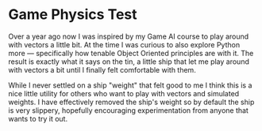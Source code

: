 Game Physics Test
=================

Over a year ago now I was inspired by my Game AI course to play around with vectors a little bit. At the time I was curious to also explore Python more &#8212; specifically how tenable Object Oriented principles are with it. The result is exactly what it says on the tin, a little ship that let me play around with vectors a bit until I finally felt comfortable with them.

While I never settled on a ship "weight" that felt good to me I think this is a nice little utility for others who want to play with vectors and simulated weights. I have effectively removed the ship's weight so by default the ship is very slippery, hopefully encouraging experimentation from anyone that wants to try it out.